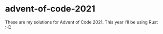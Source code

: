 # advent-of-code-2021
These are my solutions for Advent of Code 2021. This year I'll be using Rust :-D
